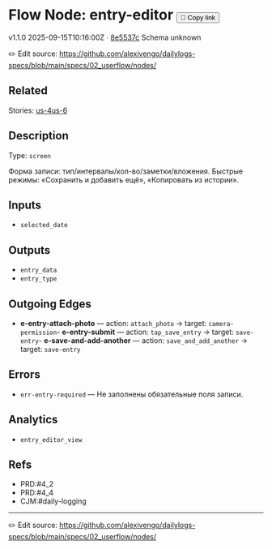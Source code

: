 
# Flow Node: entry-editor <button class="copy-link" aria-label="Copy page link" onclick="window.spechubCopyLink && window.spechubCopyLink()">🔗 Copy link</button>

<p class="badges">
  <span class="badge version">v1.1.0</span>
  <span class="badge build">2025-09-15T10:16:00Z · <a href="https://github.com/alexivengo/dailylogs-specs/commits/main" target="_blank" rel="noopener" class="sha">8e5537c</a></span>
  <span class="badge schema unknown">Schema unknown</span>
</p>

✏️ Edit source: https://github.com/alexivengo/dailylogs-specs/blob/main/specs/02_userflow/nodes/

## Related
Stories:
<span class="chip">[us-4](../../stories/us-4.md)</span><span class="chip">[us-6](../../stories/us-6.md)</span>
## Description
Type: `screen`

Форма записи: тип/интервалы/кол-во/заметки/вложения. Быстрые режимы: «Сохранить и добавить ещё», «Копировать из истории».

## Inputs
- `selected_date`

## Outputs
- `entry_data`
- `entry_type`

## Outgoing Edges
- **e-entry-attach-photo** — action: `attach_photo` → target: `camera-permission`- **e-entry-submit** — action: `tap_save_entry` → target: `save-entry`- **e-save-and-add-another** — action: `save_and_add_another` → target: `save-entry`
## Errors
- `err-entry-required` — Не заполнены обязательные поля записи.

## Analytics
- `entry_editor_view`

## Refs
- PRD:#4_2
- PRD:#4_4
- CJM:#daily-logging

---
✏️ Edit source: https://github.com/alexivengo/dailylogs-specs/blob/main/specs/02_userflow/nodes/
